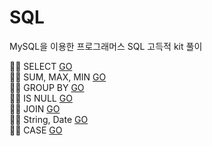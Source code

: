 # SQL
MySQL을 이용한 프로그래머스 SQL 고득적 kit 풀이

✍🏻 SELECT <a href="https://github.com/Choyoonyoung98/Algorithm/tree/master/SQL/SELECT">GO</a>
<br>
✍🏻 SUM, MAX, MIN <a href="https://github.com/Choyoonyoung98/Algorithm/tree/master/SQL/SUM_MAX_MIN">GO</a>
<br>
✍🏻 GROUP BY <a href="https://github.com/Choyoonyoung98/Algorithm/tree/master/SQL/GROUPBY">GO</a>
<br>
✍🏻 IS NULL <a href="https://github.com/Choyoonyoung98/Algorithm/tree/master/SQL/ISNULL">GO</a>
<br>
✍🏻 JOIN <a href="https://github.com/Choyoonyoung98/Algorithm/tree/master/SQL/JOIN">GO</a>
<br>
✍🏻 String, Date <a href="https://github.com/Choyoonyoung98/Algorithm/tree/master/SQL/String_Date">GO</a>
<br>
✍🏻 CASE <a href="https://github.com/Choyoonyoung98/Algorithm/tree/master/SQL/Case">GO</a>
